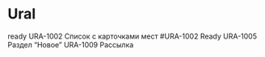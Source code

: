 # Ural
ready URA-1002 Список с карточками мест #URA-1002 Ready
URA-1005 Раздел “Новое”
URA-1009 Рассылка
